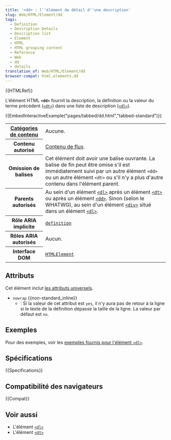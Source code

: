```yaml
---
title: '<dd> : l''élément de détail d''une description'
slug: Web/HTML/Element/dd
tags:
  - Definition
  - Description Details
  - Description list
  - Element
  - HTML
  - HTML grouping content
  - Reference
  - Web
  - dd
  - details
translation_of: Web/HTML/Element/dd
browser-compat: html.elements.dd
---
```

{{HTMLRef}}

L'élément HTML **`<dd>`** fournit la description, la définition ou la valeur du terme précédent ([`<dt>`](/fr/docs/Web/HTML/Element/dt)) dans une liste de description ([`<dl>`](/fr/docs/Web/HTML/Element/dl)).

{{EmbedInteractiveExample("pages/tabbed/dd.html","tabbed-standard")}}

<table class="properties">
  <tbody>
    <tr>
      <th scope="row">
        <a href="/fr/docs/Web/Guide/HTML/Content_categories"
          >Catégories de contenu</a
        >
      </th>
      <td>Aucune.</td>
    </tr>
    <tr>
      <th scope="row">Contenu autorisé</th>
      <td>
        <a href="/fr/docs/Web/Guide/HTML/Content_categories#flow_content"
          >Contenu de flux</a
        >.
      </td>
    </tr>
    <tr>
      <th scope="row">Omission de balises</th>
      <td>
        Cet élément doit avoir une balise ouvrante. La balise de fin peut être
        omise s'il est immédiatement suivi par un autre élément
        <code>&#x3C;dd></code> ou un autre élément <code>&#x3C;dt></code> ou
        s'il n'y a plus d'autre contenu dans l'élément parent.
      </td>
    </tr>
    <tr>
      <th scope="row">Parents autorisés</th>
      <td>
        Au sein d'un élément
        <a href="/fr/docs/Web/HTML/Element/dl"><code>&#x3C;dl></code></a> après
        un élément
        <a href="/fr/docs/Web/HTML/Element/dt"><code>&#x3C;dt></code></a> ou
        après un élément
        <a href="/fr/docs/Web/HTML/Element/dd"><code>&#x3C;dd></code></a
        >. Sinon (selon le WHATWG), au sein d'un élément
        <a href="/fr/docs/Web/HTML/Element/div"><code>&#x3C;div></code></a>
        situé dans un élément
        <a href="/fr/docs/Web/HTML/Element/dl"><code>&#x3C;dl></code></a
        >.
      </td>
    </tr>
    <tr>
      <th scope="row">Rôle ARIA implicite</th>
      <td>
        <a href="https://w3c.github.io/aria/#definition"
          ><code>definition</code></a
        >
      </td>
    </tr>
    <tr>
      <th scope="row">Rôles ARIA autorisés</th>
      <td>Aucun.</td>
    </tr>
    <tr>
      <th scope="row">Interface DOM</th>
      <td>
        <a href="/fr/docs/Web/API/HTMLElement"><code>HTMLElement</code></a>
      </td>
    </tr>
  </tbody>
</table>

## Attributs

Cet élément inclut [les attributs universels](/fr/docs/Web/HTML/Global_attributes).

- `nowrap` {{non-standard_inline}}
  - : Si la valeur de cet attribut est `yes`, il n'y aura pas de retour à la ligne si le texte de la définition dépasse la taille de la ligne. La valeur par défaut est `no`.

## Exemples

Pour des exemples, voir les [exemples fournis pour l'élément `<dl>`](/fr/docs/Web/HTML/Element/dl#examples).

## Spécifications

{{Specifications}}

## Compatibilité des navigateurs

{{Compat}}

## Voir aussi

- L'élément [`<dl>`](/fr/docs/Web/HTML/Element/dl)
- L'élément [`<dt>`](/fr/docs/Web/HTML/Element/dt)

